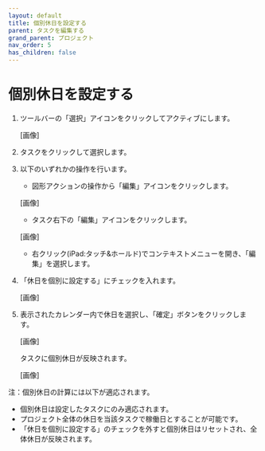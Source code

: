 ```yaml
---
layout: default
title: 個別休日を設定する
parent: タスクを編集する
grand_parent: プロジェクト
nav_order: 5
has_children: false
---
```


# 個別休日を設定する

1. ツールバーの「選択」アイコンをクリックしてアクティブにします。
    
    [画像]
    
2. タスクをクリックして選択します。
3. 以下のいずれかの操作を行います。
    - 図形アクションの操作から「編集」アイコンをクリックします。
    
    [画像]
    
    - タスク右下の「編集」アイコンをクリックします。
    
    [画像]
    
    - 右クリック(iPad:タッチ&ホールド)でコンテキストメニューを開き、「編集」を選択します。
4. 「休日を個別に設定する」にチェックを入れます。
    
    [画像]
    
5. 表示されたカレンダー内で休日を選択し、「確定」ボタンをクリックします。
    
    [画像]
    
    タスクに個別休日が反映されます。
    
    [画像]
    

注：個別休日の計算には以下が適応されます。

- 個別休日は設定したタスクにのみ適応されます。
- プロジェクト全体の休日を当該タスクで稼働日とすることが可能です。
- 「休日を個別に設定する」のチェックを外すと個別休日はリセットされ、全体休日が反映されます。
    